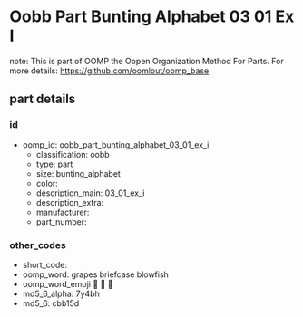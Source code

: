 # Oobb Part Bunting Alphabet 03 01 Ex I  

note: This is part of OOMP the Oopen Organization Method For Parts. For more details: https://github.com/oomlout/oomp_base

##  part details





### id
* oomp_id: oobb_part_bunting_alphabet_03_01_ex_i
  * classification: oobb
  * type: part
  * size: bunting_alphabet
  * color: 
  * description_main: 03_01_ex_i
  * description_extra: 
  * manufacturer: 
  * part_number: 

### other_codes
* short_code: 
* oomp_word: grapes briefcase blowfish
* oomp_word_emoji :grapes: :briefcase: :blowfish:
* md5_6_alpha: 7y4bh
* md5_6: cbb15d